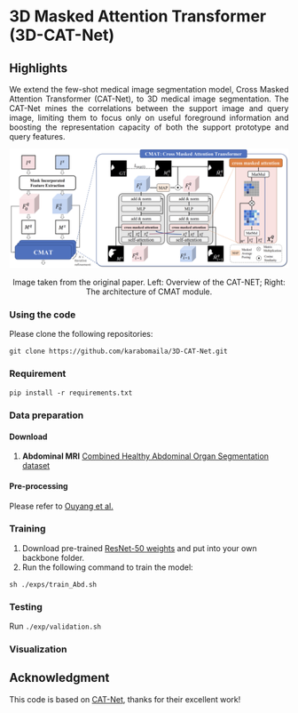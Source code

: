 # 3D Masked Attention Transformer (3D-CAT-Net)

## Highlights
<p align="justify">
We extend the few-shot medical image segmentation model, Cross Masked Attention Transformer (CAT-Net), to 3D medical image segmentation. The CAT-Net mines the correlations between the support image and query image, limiting them to focus only on useful foreground information and boosting the representation capacity of both the support prototype and query features.

[comment]: <> ()
![visualization](figures/overview.png)
<div align="center">
Image taken from the original paper. Left: Overview of the CAT-NET; Right: The architecture of CMAT module.
</div> 

### Using the code
Please clone the following repositories:
```
git clone https://github.com/karabomaila/3D-CAT-Net.git
```

### Requirement
```
pip install -r requirements.txt
```

### Data preparation
#### Download
1. **Abdominal MRI**  [Combined Healthy Abdominal Organ Segmentation dataset](https://chaos.grand-challenge.org/)  

#### Pre-processing
Please refer to [Ouyang et al.](https://github.com/cheng-01037/Self-supervised-Fewshot-Medical-Image-Segmentation.git)

### Training
1. Download pre-trained [ResNet-50 weights](https://drive.google.com/file/d/13tnSvXY7oDIEloNFiGTsjUIYfS3g3BfG/view?usp=sharing) and put into your own backbone folder.
2. Run the following command to train the model:
```
sh ./exps/train_Abd.sh
```

### Testing
Run `./exp/validation.sh`

### Visualization
<!-- [comment]: <> ()
![visualization](figures/visual.png)
<div align="center">
Qualitative results of our method on Abd-CT and Abd-MRI.
</div>  -->

## Acknowledgment 
This code is based on [CAT-Net](https://github.com/hust-linyi/CAT-Net), thanks for their excellent work!
